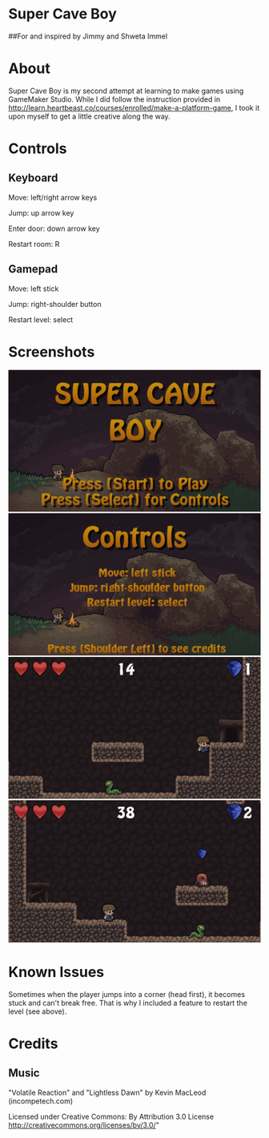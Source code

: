 # Super Cave Boy

##For and inspired by
Jimmy and Shweta Immel

# About
Super Cave Boy is my second attempt at learning to make games using GameMaker Studio. While I did follow the instruction provided in http://learn.heartbeast.co/courses/enrolled/make-a-platform-game, I took it upon myself to get a little creative along the way.

# Controls
## Keyboard
Move: left/right arrow keys

Jump: up arrow key

Enter door: down arrow key

Restart room: R

## Gamepad
Move: left stick

Jump: right-shoulder button

Restart level: select

# Screenshots
<img src="https://github.com/jawa9000/SuperCaveBoy/blob/master/Screenshots/menu.png?raw=true" />
<img src="https://github.com/jawa9000/SuperCaveBoy/blob/master/Screenshots/controls.png?raw=true" />
<img src="https://github.com/jawa9000/SuperCaveBoy/blob/master/Screenshots/in-action01.png?raw=true" />
<img src="https://github.com/jawa9000/SuperCaveBoy/blob/master/Screenshots/in-action02.png?raw=true" />



# Known Issues
Sometimes when the player jumps into a corner (head first), it becomes stuck and can't break free. That is why I included a feature to restart the level (see above).


# Credits
## Music
"Volatile Reaction" and "Lightless Dawn" by Kevin MacLeod (incompetech.com)

Licensed under Creative Commons: By Attribution 3.0 License http://creativecommons.org/licenses/by/3.0/"
